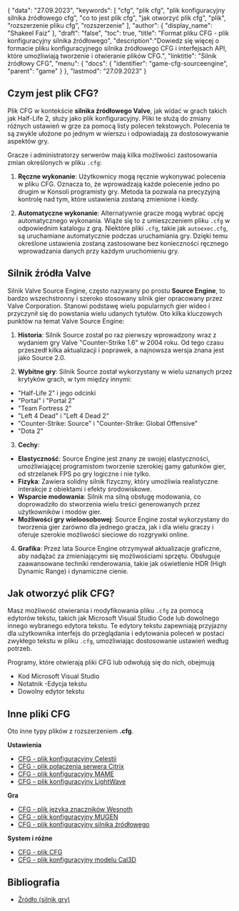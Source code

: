 {
"data": "27.09.2023",
  "keywords": [
"cfg",
"plik cfg",
"plik konfiguracyjny silnika źródłowego cfg",
"co to jest plik cfg",
"jak otworzyć plik cfg",
"plik",
"rozszerzenie pliku cfg",
"rozszerzenie"
],
  "author": {
"display_name": "Shakeel Faiz"
},
"draft": "false",
"toc": true,
"title": "Format pliku CFG - plik konfiguracyjny silnika źródłowego",
  "description":"Dowiedz się więcej o formacie pliku konfiguracyjnego silnika źródłowego CFG i interfejsach API, które umożliwiają tworzenie i otwieranie plików CFG.",
"linktitle": "Silnik źródłowy CFG",
  "menu": {
    "docs": {
      "identifier": "game-cfg-sourceengine",
      "parent": "game"
}
},
"lastmod": "27.09.2023"
}

## Czym jest plik CFG?

Plik CFG w kontekście **silnika źródłowego Valve**, jak widać w grach takich jak Half-Life 2, służy jako plik konfiguracyjny. Pliki te służą do zmiany różnych ustawień w grze za pomocą listy poleceń tekstowych. Polecenia te są zwykle ułożone po jednym w wierszu i odpowiadają za dostosowywanie aspektów gry.

Gracze i administratorzy serwerów mają kilka możliwości zastosowania zmian określonych w pliku `.cfg`:

1. **Ręczne wykonanie**: Użytkownicy mogą ręcznie wykonywać polecenia w pliku CFG. Oznacza to, że wprowadzają każde polecenie jedno po drugim w Konsoli programisty gry. Metoda ta pozwala na precyzyjną kontrolę nad tym, które ustawienia zostaną zmienione i kiedy.
    





2. **Automatyczne wykonanie**: Alternatywnie gracze mogą wybrać opcję automatycznego wykonania. Wiąże się to z umieszczeniem pliku `.cfg` w odpowiednim katalogu z grą. Niektóre pliki `.cfg`, takie jak `autoexec.cfg`, są uruchamiane automatycznie podczas uruchamiania gry. Dzięki temu określone ustawienia zostaną zastosowane bez konieczności ręcznego wprowadzania danych przy każdym uruchomieniu gry.

## Silnik źródła Valve

Silnik Valve Source Engine, często nazywany po prostu **Source Engine**, to bardzo wszechstronny i szeroko stosowany silnik gier opracowany przez Valve Corporation. Stanowi podstawę wielu popularnych gier wideo i przyczynił się do powstania wielu udanych tytułów. Oto kilka kluczowych punktów na temat Valve Source Engine:

1. **Historia**: Silnik Source został po raz pierwszy wprowadzony wraz z wydaniem gry Valve "Counter-Strike 1.6" w 2004 roku. Od tego czasu przeszedł kilka aktualizacji i poprawek, a najnowsza wersja znana jest jako Source 2.0.
    





2. **Wybitne gry**: Silnik Source został wykorzystany w wielu uznanych przez krytyków grach, w tym między innymi:
    





- "Half-Life 2" i jego odcinki
- "Portal" i "Portal 2"
- "Team Fortress 2"
- "Left 4 Dead" i "Left 4 Dead 2"
- "Counter-Strike: Source" i "Counter-Strike: Global Offensive"
- "Dota 2"
3. **Cechy**:
    





- **Elastyczność**: Source Engine jest znany ze swojej elastyczności, umożliwiającej programistom tworzenie szerokiej gamy gatunków gier, od strzelanek FPS po gry logiczne i nie tylko.
- **Fizyka**: Zawiera solidny silnik fizyczny, który umożliwia realistyczne interakcje z obiektami i efekty środowiskowe.
- **Wsparcie modowania**: Silnik ma silną obsługę modowania, co doprowadziło do stworzenia wielu treści generowanych przez użytkowników i modów gier.
- **Możliwości gry wieloosobowej**: Source Engine został wykorzystany do tworzenia gier zarówno dla jednego gracza, jak i dla wielu graczy i oferuje szerokie możliwości sieciowe do rozgrywki online.
    





4. **Grafika**: Przez lata Source Engine otrzymywał aktualizacje graficzne, aby nadążać za zmieniającymi się możliwościami sprzętu. Obsługuje zaawansowane techniki renderowania, takie jak oświetlenie HDR (High Dynamic Range) i dynamiczne cienie.

## Jak otworzyć plik CFG?

Masz możliwość otwierania i modyfikowania pliku `.cfg` za pomocą edytorów tekstu, takich jak Microsoft Visual Studio Code lub dowolnego innego wybranego edytora tekstu. Te edytory tekstu zapewniają przyjazny dla użytkownika interfejs do przeglądania i edytowania poleceń w postaci zwykłego tekstu w pliku `.cfg`, umożliwiając dostosowanie ustawień według potrzeb.

Programy, które otwierają pliki CFG lub odwołują się do nich, obejmują

- Kod Microsoft Visual Studio
- Notatnik
-Edycja tekstu
- Dowolny edytor tekstu

## Inne pliki CFG

Oto inne typy plików z rozszerzeniem **.cfg**.

**Ustawienia**
- [CFG - plik konfiguracyjny Celestii](/pl/settings/cfg-celestia/)
- [CFG - plik połączenia serwera Citrix](/pl/settings/cfg-citrix/)
- [CFG - plik konfiguracyjny MAME](/pl/settings/cfg-mame/)
- [CFG – plik konfiguracyjny LightWave](/pl/settings/cfg-lightwave/)

**Gra**
- [CFG - plik języka znaczników Wesnoth](/pl/game/cfg-wesnoth/)
- [CFG - plik konfiguracyjny MUGEN](/pl/game/cfg-mugen/)
- [CFG - plik konfiguracyjny silnika źródłowego](/pl/game/cfg-sourceengine/)

**System i różne**
- [CFG - plik CFG](/pl/system/cfg/)
- [CFG - plik konfiguracyjny modelu Cal3D](/pl/misc/cfg-cal3d/)

## Bibliografia
* [Źródło (silnik gry)](https://en.wikipedia.org/wiki/Source_(game_engine))

